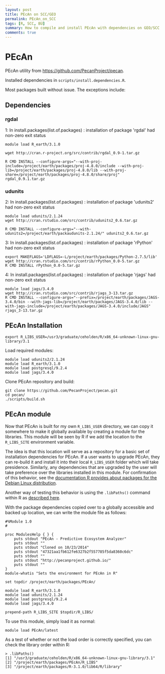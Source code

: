 ```yaml
---
layout: post
title: PEcAn on SCC/GEO
permalink: PEcAn_on_SCC
tags: [R, SCC, BU]
summary: How to compile and install PEcAn with dependencies on GEO/SCC 
comments: true
---
```


# PEcAn

PEcAn utility from <https://github.com/PecanProject/pecan>.

Installed dependencies in `scripts/install.dependencies.R`.

Most packages built without issue. The exceptions include:

## Dependencies

### rgdal
1: In install.packages(list.of.packages) :
  installation of package 'rgdal' had non-zero exit status

```{.bash}
module load R_earth/3.1.0
  
wget http://cran.r-project.org/src/contrib/rgdal_0.9-1.tar.gz

R CMD INSTALL --configure-args="--with-proj-include=/project/earth/packages/proj-4.8.0/include --with-proj-lib=/project/earth/packages/proj-4.8.0/lib --with-proj-share=/project/earth/packages/proj-4.8.0/share/proj" rgdal_0.9.1.tar.gz
```
  
### udunits
2: In install.packages(list.of.packages) :
  installation of package 'udunits2' had non-zero exit status

```{.bash}
module load udunits/2.1.24
wget http://cran.rstudio.com/src/contrib/udunits2_0.6.tar.gz

R CMD INSTALL --configure-args="--with-udunits2=/project/earth/packaudunits-2.1.24/" udunits2_0.6.tar.gz
```

3: In install.packages(list.of.packages) :
  installation of package 'rPython' had non-zero exit status

```{.bash}
export MAKEFLAGS='LDFLAGS=-L/project/earth/packages/Python-2.7.5/lib'
wget http://cran.rstudio.com/src/contrib/rPython_0.0-5.tar.gz
R CMD INSTALL rPython_0.0-5.tar.gz
```

4: In install.packages(list.of.packages) :
  installation of package 'rjags' had non-zero exit status

```{.bash}
module load jags/3.4.0
wget http://cran.rstudio.com/src/contrib/rjags_3-13.tar.gz
R CMD INSTALL --configure-args="--prefix=/project/earth/packages/JAGS-3.4.0/bin --with-jags-lib=/project/earth/packages/JAGS-3.4.0/lib --with-jags-include=/project/earth/packages/JAGS-3.4.0/include/JAGS" rjags_3-13.tar.gz
```

## PEcAn Installation

```{.bash}
export R_LIBS_USER=/usr3/graduate/ceholden/R/x86_64-unknown-linux-gnu-library/3.1
```

Load required modules:

```{.bash}
module load udunits2/2.1.24
module load R_earth/3.1.0
module load postgresql/9.2.4
module load jags/3.4.0
```

Clone PEcAn repository and build:

``` {.bash}
git clone https://github.com/PecanProject/pecan.git
cd pecan/
./scripts/build.sh
```

## PEcAn module

Now that PEcAn is built for my own `R_LIBS_USER` directory, we can copy it somewhere to make it globally available by creating a module for the libraries. This module will be seen by R if we add the location to the `R_LIBS_SITE` environment variable. 

The idea is that this location will serve as a repository for a basic set of installation dependencies for PEcAn. If a user wants to upgrade PEcAn, they can re-build it and install it into their local `R_LIBS_USER` folder which will take presidence. Similarly, any dependencies that are upgraded by the user will take preference over the libraries installed in this module. For confirmation of this behavior, see the [documentation R provides about packages for the Debian Linux distribution](http://cran.r-project.org/bin/linux/debian/README.html).

Another way of testing this behavior is using the `.libPaths()` command within R as [described here](https://stat.ethz.ch/R-manual/R-devel/library/base/html/libPaths.html).

With the package dependencies copied over to a globally accessible and backed up location, we can write the module file as follows:

``` {.bash}
#%Module 1.0
#

proc ModulesHelp { } {
    puts stdout "PEcAn - Predictive Ecosystem Analyzer"
    puts stdout ""
    puts stdout "Cloned on 10/23/2014"
    puts stdout "47321aa1fb612fe6327b2f557785f5da8360c6dc"
    puts stdout ""
    puts stdout "http://pecanproject.github.io/"
    puts stdout ""
}
module-whatis "Sets the environment for PEcAn in R"

set topdir /project/earth/packages/PEcAn/

module load R_earth/3.1.0
module load udunits/2.1.24
module load postgresql/9.2.4
module load jags/3.4.0

prepend-path R_LIBS_SITE $topdir/R_LIBS/
```

To use this module, simply load it as normal:

``` {.bash}
module load PEcAn/latest
```

As a test of whether or not the load order is correctly specified, you can check the library order within R:

``` {.R}
> .libPaths()
[1] "/usr3/graduate/ceholden/R/x86_64-unknown-linux-gnu-library/3.1"
[2] "/project/earth/packages/PEcAn/R_LIBS"                          
[3] "/project/earth/packages/R-3.1.0/lib64/R/library"
```

